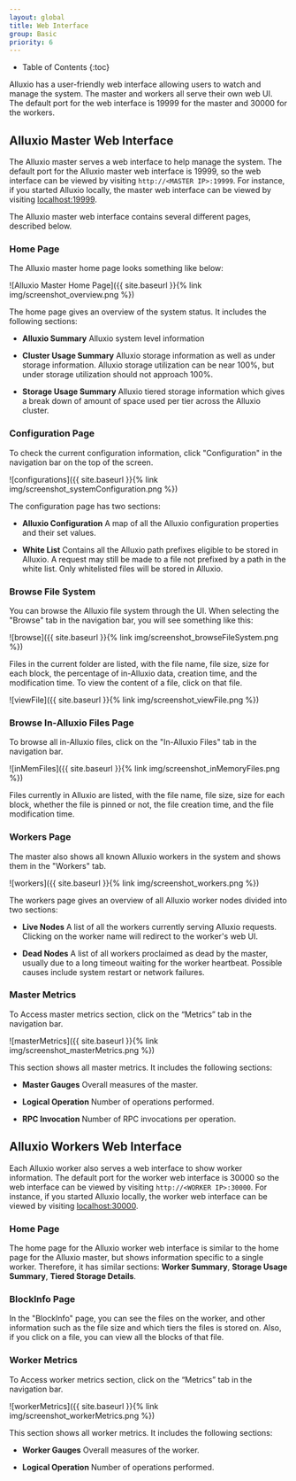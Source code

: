 ```yaml
---
layout: global
title: Web Interface
group: Basic
priority: 6
---
```


* Table of Contents
{:toc}

Alluxio has a user-friendly web interface allowing users to watch and manage the system. The master
and workers all serve their own web UI. The default port for the web interface is 19999 for the
master and 30000 for the workers.

## Alluxio Master Web Interface

The Alluxio master serves a web interface to help manage the system. The default port for the
Alluxio master web interface is 19999, so the web interface can be viewed by visiting
`http://<MASTER IP>:19999`. For instance, if you started Alluxio locally, the master web interface
can be viewed by visiting [localhost:19999](http://localhost:19999).

The Alluxio master web interface contains several different pages, described below.

### Home Page

The Alluxio master home page looks something like below:

![Alluxio Master Home Page]({{ site.baseurl }}{% link img/screenshot_overview.png %})

The home page gives an overview of the system status. It includes the following sections:

* **Alluxio Summary** Alluxio system level information

* **Cluster Usage Summary** Alluxio storage information as well as under storage information. Alluxio storage utilization can be near 100%, but under storage utilization should not approach 100%.

* **Storage Usage Summary** Alluxio tiered storage information which gives a break down of amount of space used per tier across the Alluxio cluster.

### Configuration Page

To check the current configuration information, click "Configuration" in the
navigation bar on the top of the screen.

![configurations]({{ site.baseurl }}{% link img/screenshot_systemConfiguration.png %})

The configuration page has two sections:

* **Alluxio Configuration** A map of all the Alluxio configuration properties and their set values.

* **White List** Contains all the Alluxio path prefixes eligible to be stored in Alluxio. A request may still be made to a file not prefixed by a path in the white list. Only whitelisted files will be stored in Alluxio.

### Browse File System

You can browse the Alluxio file system through the UI. When selecting the "Browse" tab
in the navigation bar, you will see something like this:

![browse]({{ site.baseurl }}{% link img/screenshot_browseFileSystem.png %})

Files in the current folder are listed, with the file name, file size, size for each block, the
percentage of in-Alluxio data, creation time, and the modification time. To view the content of a
file, click on that file.

![viewFile]({{ site.baseurl }}{% link img/screenshot_viewFile.png %})

### Browse In-Alluxio Files Page

To browse all in-Alluxio files, click on the "In-Alluxio Files" tab in the navigation bar.

![inMemFiles]({{ site.baseurl }}{% link img/screenshot_inMemoryFiles.png %})

Files currently in Alluxio are listed, with the file name, file size, size for each block,
whether the file is pinned or not, the file creation time, and the file modification time.

### Workers Page

The master also shows all known Alluxio workers in the system and shows them in the "Workers" tab.

![workers]({{ site.baseurl }}{% link img/screenshot_workers.png %})

The workers page gives an overview of all Alluxio worker nodes divided into two sections:

* **Live Nodes** A list of all the workers currently serving Alluxio requests. Clicking on the worker name will redirect to the worker's web UI.

* **Dead Nodes** A list of all workers proclaimed as dead by the master, usually due to a long timeout waiting for the worker heartbeat. Possible causes include system restart or network failures.

### Master Metrics

To Access master metrics section, click on the “Metrics” tab in the navigation bar.

![masterMetrics]({{ site.baseurl }}{% link img/screenshot_masterMetrics.png %})

This section shows all master metrics. It includes the following sections:

* **Master Gauges** Overall measures of the master.

* **Logical Operation** Number of operations performed.

* **RPC Invocation** Number of RPC invocations per operation.

## Alluxio Workers Web Interface

Each Alluxio worker also serves a web interface to show worker information. The default port for the
worker web interface is 30000 so the web interface can be viewed by visiting
`http://<WORKER IP>:30000`. For instance, if you started Alluxio locally, the worker web interface
can  be viewed by visiting [localhost:30000](http://localhost:30000).

### Home Page

The home page for the Alluxio worker web interface is similar to the home page for the Alluxio
master, but shows information specific to a single worker. Therefore, it has similar sections:
**Worker Summary**, **Storage Usage Summary**, **Tiered Storage Details**.

### BlockInfo Page

In the "BlockInfo" page, you can see the files on the worker, and other information such as the
file size and which tiers the files is stored on. Also, if you click on a file, you can view all
the blocks of that file.

### Worker Metrics 

To Access worker metrics section, click on the “Metrics” tab in the navigation bar.

![workerMetrics]({{ site.baseurl }}{% link img/screenshot_workerMetrics.png %})

This section shows all worker metrics. It includes the following sections:

* **Worker Gauges** Overall measures of the worker.

* **Logical Operation** Number of operations performed.
